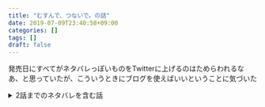 ```yaml
---
title: "むすんで、つないで。の話"
date: 2019-07-09T23:40:58+09:00
categories: []
tags: []
draft: false
---
```


発売日にすべてがネタバレっぽいものをTwitterに上げるのはためらわれるなあ、と思っていたが、こういうときにブログを使えばいいということに気づいた

<!--more-->

<details>
<summary>2話までのネタバレを含む話</summary>

かのちゃん！！！（つなぐと同時に叫ぶオタクの図）

9割くらいは荒井チェリー先生を信頼していたんですけど、長く続きそうな話で本当に良かったです

かのちゃん成長したらたぶん大人っぽ過ぎる感じになるし、ふわふわ系のつなぐは高校生になっても良い感じのふわふわだし、かのちゃん妹もキャラが立っていて、少なくとも自分にとっては理想的だったので1話終了時とは真逆のさわやかな読了感でした

~~友人にこの前「一般社会ではごちうさはロリ」みたいな話をされて社会との乖離に驚いた回がありました…これ書けば書くほど墓穴を掘る気がするのでやめときます~~

---

2話の展開に関して、これ読んだときかなりいい線行ってるのではと思ったし、実際かのちゃん戻ってきたので合ってる気がします

<blockquote class="twitter-tweet" data-partner="tweetdeck"><p lang="ja" dir="ltr">”むすんで、つないで。”1話のネタバレ注意…かも。<br><br>もうすぐ2話が見られるはずですが、こうはならない…はず。<br>でも思い付いちゃったので描いてみました。<br>制服はイメージで東高と北高のを着せてます。<a href="https://twitter.com/hashtag/%E3%82%80%E3%81%99%E3%82%93%E3%81%A7%E3%81%A4%E3%81%AA%E3%81%84%E3%81%A7?src=hash&amp;ref_src=twsrc%5Etfw">#むすんでつないで</a> <a href="https://t.co/BR0doOE9kb">pic.twitter.com/BR0doOE9kb</a></p>&mdash; 胃痛人間ひがしー (@higa_shima) <a href="https://twitter.com/higa_shima/status/1147531943128338433?ref_src=twsrc%5Etfw">July 6, 2019</a></blockquote>
<script async src="https://platform.twitter.com/widgets.js" charset="utf-8"></script>

というのは冗談にしても、これから成長していくとこうなるのは十分期待できるな…とは思うので楽しみにしてます

---

とはいえ、「それっきりかのちゃんはいなくなってしまった」「あれから6年経ったけど」の間が広すぎるのはそうで、捜索活動がだんだん規模を減らしていく様子とか（ダイジェストなのに）変なリアリティありましたね…

少なくとも確実に単行本にはなると思うのですが、これが見開き1ページに収まるんですよ…想像するだけでぞわっとします

<blockquote class="twitter-tweet" data-partner="tweetdeck"><p lang="ja" dir="ltr">それから時は流れ…系最終回あまり得意じゃないんですよね（時は重いので）</p>&mdash; りとそん* (@ritosonn_dual) <a href="https://twitter.com/ritosonn_dual/status/1138119639379038214?ref_src=twsrc%5Etfw">June 10, 2019</a></blockquote>
<script async src="https://platform.twitter.com/widgets.js" charset="utf-8"></script>

小学校入るときに学区の関係で違うところに行った、かなり仲の良かった友達が、中学で再会したときに全然変わってしまっていて（というより自分が変わってしまったのかもしれないが）さみしかったのを思い出します…

「未確認で進行形」も時間をすごく使う舞台装置が根本にあるお話だし、先生の作風としてこういうのがあるんですかね…このへんはよくわかりません（薗部篠…）

とりあえず書きたいことは書けたので終わりです。実はあまりネタバレにはなっていないかもしれないですねこれ

</details>

